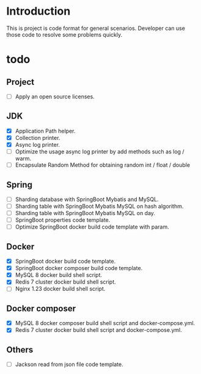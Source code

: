 # Introduction

This is project is code format for general scenarios. Developer can use those code to resolve some problems quickly.

# todo

## Project

- [ ] Apply an open source licenses.

## JDK

- [x] Application Path helper.
- [x] Collection printer.
- [x] Async log printer.
- [ ] Optimize the usage async log printer by add methods such as log / warm.
- [ ] Encapsulate Random Method for obtaining random int / float / double

## Spring

- [ ] Sharding database with SpringBoot Mybatis and MySQL.
- [ ] Sharding table with SpringBoot Mybatis MySQL on hash algorithm.
- [ ] Sharding table with SpringBoot Mybatis MySQL on day.
- [ ] SpringBoot properties code template.
- [ ] Optimize SpringBoot docker build code template with param.

## Docker

- [x] SpringBoot docker build code template.
- [x] SpringBoot docker composer build code template.
- [x] MySQL 8 docker build shell script.
- [x] Redis 7 cluster docker build shell script.
- [ ] Nginx 1.23 docker build shell script.

## Docker composer

- [x] MySQL 8 docker composer build shell script and docker-compose.yml.
- [x] Redis 7 cluster docker build shell script and docker-compose.yml.

## Others

- [ ] Jackson read from json file code template.
